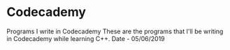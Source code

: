# Codecademy
Programs I write in Codecademy
These are the programs that I'll be writing in Codecademy while learning C++. Date - 05/06/2019
